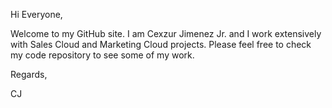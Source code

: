 Hi Everyone,

Welcome to my GitHub site. I am Cexzur Jimenez Jr. and I work extensively with Sales Cloud and Marketing Cloud projects.
Please feel free to check my code repository to see some of my work.

Regards,

CJ
